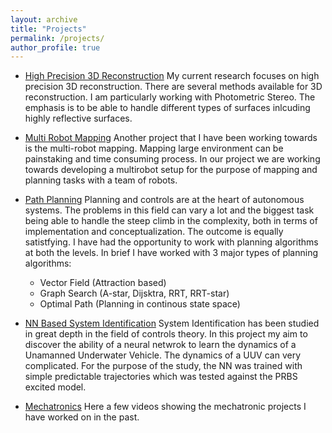 ```yaml
---
layout: archive
title: "Projects"
permalink: /projects/
author_profile: true
---
```


* [High Precision 3D Reconstruction](/_pages/3DRecon_projects.md)
My current research focuses on high precision 3D reconstruction. There are several methods available for 3D reconstruction. I am particularly working with Photometric Stereo. The emphasis is to be able to handle different types of surfaces inlcuding highly reflective surfaces.  

* [Multi Robot Mapping](/_pages/MultiRobo_projects.md)
Another project that I have been working towards is the multi-robot mapping. Mapping large environment can be painstaking and time consuming process. In our project we are working towards developing a multirobot setup for the purpose of mapping and planning tasks with a team of robots.  

* [Path Planning](https://sites.google.com/seas.upenn.edu/30siddharth/projects/autonomous-uav?authuser=0)
Planning and controls are at the heart of autonomous systems. The problems in this field can vary a lot and the biggest task being able to handle the steep climb in the complexity, both in terms of implementation and conceptualization. The outcome is equally satistfying. I have had the opportunity to work with planning algorithms at both the levels. In brief I have worked with 3 major types of planning algorithms:
    + Vector Field (Attraction based)
    + Graph Search (A-star, Dijsktra, RRT, RRT-star)
    + Optimal Path (Planning in continous state space)

* [NN Based System Identification](/_pages/sysid_projects.md)
System Identification has been studied in great depth in the field of controls theory. In this project my aim to discover the ability of a neural netwrok to learn the dynamics of a Unamanned Underwater Vehicle. The dynamics of a UUV can very complicated. For the purpose of the study, the NN was trained with simple predictable trajectories which was tested against the PRBS excited model.  

* [Mechatronics](https://sites.google.com/seas.upenn.edu/30siddharth/projects/mechatronics?authuser=0)
Here a few videos showing the mechatronic projects I have worked on in the past.

